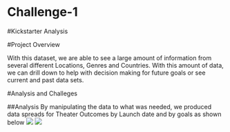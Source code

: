 # Challenge-1
#Kickstarter Analysis

#Project Overview

With this dataset, we are able to see a large amount of information from several different Locations, Genres and Countries.  With this amount of data, we can drill down to help with decision making for future goals or see current and past data sets. 

#Analysis and Challeges

##Analysis
By manipulating the data to what was needed, we produced data spreads for Theater Outcomes by Launch date and by goals as shown below
![]("C:\Users\TwD_2\OneDrive\Documents\Dataclass\Challenge-1\Outcomes_vs_Goals.png")
![][def]



[def]: "C:\Users\TwD_2\OneDrive\Documents\Dataclass\Challenge-1\Theater_Outcomes_vs_launch.png"